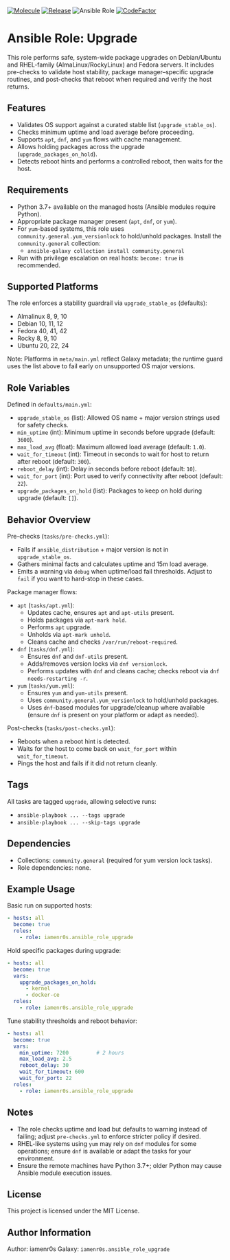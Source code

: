 [![Molecule](https://github.com/iamenr0s/ansible-role-upgrade/actions/workflows/molecule.yml/badge.svg)](https://github.com/iamenr0s/ansible-role-upgrade/actions/workflows/molecule.yml) [![Release](https://github.com/iamenr0s/ansible-role-upgrade/actions/workflows/release.yml/badge.svg)](https://github.com/iamenr0s/ansible-role-upgrade/actions/workflows/release.yml) ![Ansible Role](https://img.shields.io/ansible/role/d/iamenr0s/ansible-role-upgrade) [![CodeFactor](https://www.codefactor.io/repository/github/iamenr0s/ansible-role-upgrade/badge)](https://www.codefactor.io/repository/github/iamenr0s/ansible-role-upgrade)

Ansible Role: Upgrade
=====================

This role performs safe, system-wide package upgrades on Debian/Ubuntu and RHEL-family (AlmaLinux/RockyLinux) and Fedora servers. It includes pre-checks to validate host stability, package manager–specific upgrade routines, and post-checks that reboot when required and verify the host returns.

Features
--------
- Validates OS support against a curated stable list (`upgrade_stable_os`).
- Checks minimum uptime and load average before proceeding.
- Supports `apt`, `dnf`, and `yum` flows with cache management.
- Allows holding packages across the upgrade (`upgrade_packages_on_hold`).
- Detects reboot hints and performs a controlled reboot, then waits for the host.

Requirements
------------
- Python 3.7+ available on the managed hosts (Ansible modules require Python).
- Appropriate package manager present (`apt`, `dnf`, or `yum`).
- For `yum`-based systems, this role uses `community.general.yum_versionlock` to hold/unhold packages. Install the `community.general` collection:
  - `ansible-galaxy collection install community.general`
- Run with privilege escalation on real hosts: `become: true` is recommended.

Supported Platforms
-------------------
The role enforces a stability guardrail via `upgrade_stable_os` (defaults):

- Almalinux 8, 9, 10
- Debian 10, 11, 12
- Fedora 40, 41, 42
- Rocky 8, 9, 10
- Ubuntu 20, 22, 24

Note: Platforms in `meta/main.yml` reflect Galaxy metadata; the runtime guard uses the list above to fail early on unsupported OS major versions.

Role Variables
--------------
Defined in `defaults/main.yml`:

- `upgrade_stable_os` (list): Allowed OS name + major version strings used for safety checks.
- `min_uptime` (int): Minimum uptime in seconds before upgrade (default: `3600`).
- `max_load_avg` (float): Maximum allowed load average (default: `1.0`).
- `wait_for_timeout` (int): Timeout in seconds to wait for host to return after reboot (default: `300`).
- `reboot_delay` (int): Delay in seconds before reboot (default: `10`).
- `wait_for_port` (int): Port used to verify connectivity after reboot (default: `22`).
- `upgrade_packages_on_hold` (list): Packages to keep on hold during upgrade (default: `[]`).

Behavior Overview
-----------------
Pre-checks (`tasks/pre-checks.yml`):
- Fails if `ansible_distribution` + major version is not in `upgrade_stable_os`.
- Gathers minimal facts and calculates uptime and 15m load average.
- Emits a warning via `debug` when uptime/load fail thresholds. Adjust to `fail` if you want to hard-stop in these cases.

Package manager flows:
- `apt` (`tasks/apt.yml`):
  - Updates cache, ensures `apt` and `apt-utils` present.
  - Holds packages via `apt-mark hold`.
  - Performs `apt` upgrade.
  - Unholds via `apt-mark unhold`.
  - Cleans cache and checks `/var/run/reboot-required`.
- `dnf` (`tasks/dnf.yml`):
  - Ensures `dnf` and `dnf-utils` present.
  - Adds/removes version locks via `dnf versionlock`.
  - Performs updates with `dnf` and cleans cache; checks reboot via `dnf needs-restarting -r`.
- `yum` (`tasks/yum.yml`):
  - Ensures `yum` and `yum-utils` present.
  - Uses `community.general.yum_versionlock` to hold/unhold packages.
  - Uses `dnf`-based modules for upgrade/cleanup where available (ensure `dnf` is present on your platform or adapt as needed).

Post-checks (`tasks/post-checks.yml`):
- Reboots when a reboot hint is detected.
- Waits for the host to come back on `wait_for_port` within `wait_for_timeout`.
- Pings the host and fails if it did not return cleanly.

Tags
----
All tasks are tagged `upgrade`, allowing selective runs:
- `ansible-playbook ... --tags upgrade`
- `ansible-playbook ... --skip-tags upgrade`

Dependencies
------------
- Collections: `community.general` (required for yum version lock tasks).
- Role dependencies: none.

Example Usage
-------------
Basic run on supported hosts:

```yaml
- hosts: all
  become: true
  roles:
    - role: iamenr0s.ansible_role_upgrade
```

Hold specific packages during upgrade:

```yaml
- hosts: all
  become: true
  vars:
    upgrade_packages_on_hold:
      - kernel
      - docker-ce
  roles:
    - role: iamenr0s.ansible_role_upgrade
```

Tune stability thresholds and reboot behavior:

```yaml
- hosts: all
  become: true
  vars:
    min_uptime: 7200         # 2 hours
    max_load_avg: 2.5
    reboot_delay: 30
    wait_for_timeout: 600
    wait_for_port: 22
  roles:
    - role: iamenr0s.ansible_role_upgrade
```

Notes
-----
- The role checks uptime and load but defaults to warning instead of failing; adjust `pre-checks.yml` to enforce stricter policy if desired.
- RHEL-like systems using `yum` may rely on `dnf` modules for some operations; ensure `dnf` is available or adapt the tasks for your environment.
- Ensure the remote machines have Python 3.7+; older Python may cause Ansible module execution issues.

License
-------
This project is licensed under the MIT License.

Author Information
------------------
Author: iamenr0s
Galaxy: `iamenr0s.ansible_role_upgrade`
